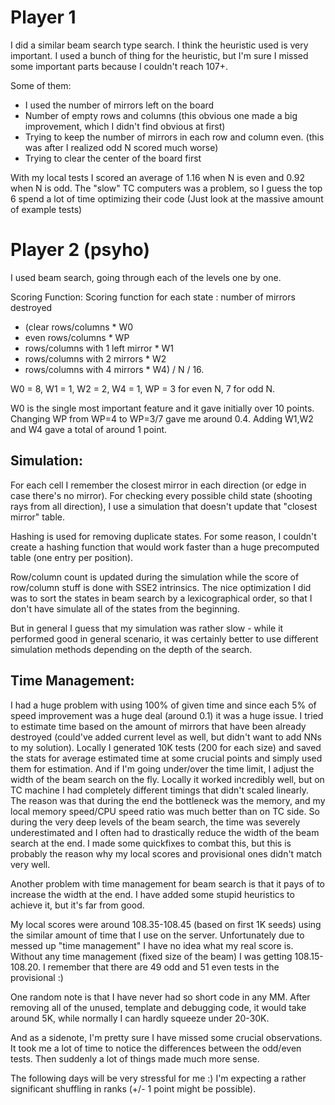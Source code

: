 # Player 1

I did a similar beam search type search. I think the heuristic used is very important.
I used a bunch of thing for the heuristic, but I'm sure I missed some important parts because I couldn't reach 107+.

Some of them:
- I used the number of mirrors left on the board
- Number of empty rows and columns (this obvious one made a big improvement, which I didn't find obvious at first)
- Trying to keep the number of mirrors in each row and column even. (this was after I realized odd N scored much worse)
- Trying to clear the center of the board first

With my local tests I scored an average of 1.16 when N is even and 0.92 when N is odd.
The "slow" TC computers was a problem, so I guess the top 6 spend a lot of time optimizing their code
(Just look at the massive amount of example tests)

# Player 2 (psyho)

I used beam search, going through each of the levels one by one.

Scoring Function:
Scoring function for each state :
  number of mirrors destroyed
   + (clear rows/columns * W0
   + even rows/columns * WP
   + rows/columns with 1 left mirror * W1
   + rows/columns with 2 mirrors * W2
   + rows/columns with 4 mirrors * W4) / N / 16.

W0 = 8, W1 = 1, W2 = 2, W4 = 1, WP = 3 for even N, 7 for odd N.

W0 is the single most important feature and it gave initially over 10 points. 
Changing WP from WP=4 to WP=3/7 gave me around 0.4. Adding W1,W2 and W4 gave a total of around 1 point.

## Simulation:
For each cell I remember the closest mirror in each direction (or edge in case there's no mirror).
For checking every possible child state (shooting rays from all direction),
I use a simulation that doesn't update that "closest mirror" table.

Hashing is used for removing duplicate states. For some reason, I couldn't create a hashing function
that would work faster than a huge precomputed table (one entry per position).

Row/column count is updated during the simulation while the score of row/column stuff is done with SSE2 intrinsics.
The nice optimization I did was to sort the states in beam search by a lexicographical order,
so that I don't have simulate all of the states from the beginning.

But in general I guess that my simulation was rather slow - while it performed good in general scenario,
it was certainly better to use different simulation methods depending on the depth of the search.

## Time Management:
I had a huge problem with using 100% of given time and since each 5% of speed improvement was a huge deal
(around 0.1) it was a huge issue. I tried to estimate time based on the amount of mirrors that have been already destroyed
(could've added current level as well, but didn't want to add NNs to my solution). Locally I generated 10K tests
(200 for each size) and saved the stats for average estimated time at some crucial points and simply used them for estimation.
And if I'm going under/over the time limit, I adjust the width of the beam search on the fly. Locally it worked incredibly well,
but on TC machine I had completely different timings that didn't scaled linearly. The reason was that during the end the bottleneck
was the memory, and my local memory speed/CPU speed ratio was much better than on TC side.
So during the very deep levels of the beam search, the time was severely underestimated and I often had to drastically reduce the width
of the beam search at the end. I made some quickfixes to combat this, but this is probably the reason why my local scores and provisional 
ones didn't match very well.

Another problem with time management for beam search is that it pays of to increase the width at the end.
I have added some stupid heuristics to achieve it, but it's far from good.

My local scores were around 108.35-108.45 (based on first 1K seeds) using the similar amount of time that I use on the server.
Unfortunately due to messed up "time management" I have no idea what my real score is.
Without any time management (fixed size of the beam) I was getting 108.15-108.20. I remember that there are 49 odd and 51 even tests in the provisional :)

One random note is that I have never had so short code in any MM. After removing all of the unused, template and debugging code,
it would take around 5K, while normally I can hardly squeeze under 20-30K.

And as a sidenote, I'm pretty sure I have missed some crucial observations. It took me a lot of time to notice the differences between 
the odd/even tests. Then suddenly a lot of things made much more sense.

The following days will be very stressful for me :) I'm expecting a rather significant shuffling in ranks (+/- 1 point might be possible).
